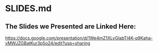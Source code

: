 # SLIDES.md

## The Slides we Presented are Linked Here:
https://docs.google.com/presentation/d/1We4mZ1XLyGlabTl4K-q9Kaha-vMWJZGBatKur3p5o24/edit?usp=sharing